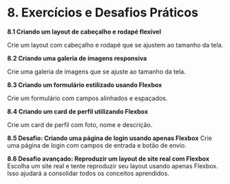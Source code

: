 # 8. Exercícios e Desafios Práticos

**8.1 Criando um layout de cabeçalho e rodapé flexível**

Crie um layout com cabeçalho e rodapé que se ajustem ao tamanho da tela.

**8.2 Criando uma galeria de imagens responsiva**

Crie uma galeria de imagens que se ajuste ao tamanho da tela.

**8.3 Criando um formulário estilizado usando Flexbox**

Crie um formulário com campos alinhados e espaçados.

**8.4 Criando um card de perfil utilizando Flexbox**

Crie um card de perfil com foto, nome e descrição.

**8.5 Desafio: Criando uma página de login usando apenas Flexbox**
Crie uma página de login com campos de entrada e botão de envio.

**8.6 Desafio avançado: Reproduzir um layout de site real com Flexbox**
Escolha um site real e tente reproduzir seu layout usando apenas Flexbox. Isso ajudará a consolidar todos os conceitos aprendidos.

